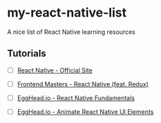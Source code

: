 # my-react-native-list
A nice list of React Native learning resources

## Tutorials
* [ ] [React Native - Official Site](https://facebook.github.io/react-native/)
* [ ] [Frontend Masters - React Native (feat. Redux)](https://frontendmasters.com/courses/react-native/)
* [ ] [EggHead.io - React Native Fundamentals](https://egghead.io/courses/react-native-fundamentals)
* [ ] [EggHead.io - Animate React Native UI Elements](https://egghead.io/courses/animate-react-native-ui-elements)

